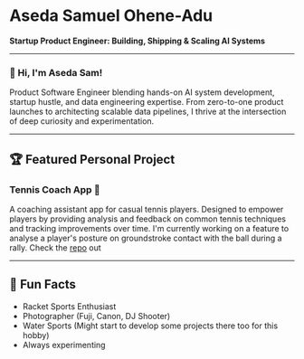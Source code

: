 # Aseda Samuel Ohene-Adu

**Startup Product Engineer: Building, Shipping & Scaling AI Systems**

---

### 👋 Hi, I'm Aseda Sam!
Product Software Engineer blending hands-on AI system development, startup hustle, and data engineering expertise. From zero-to-one product launches to architecting scalable data pipelines, I thrive at the intersection of deep curiosity and experimentation.

---

## 🏆 Featured Personal Project

### Tennis Coach App 🎾
A coaching assistant app for casual tennis players. Designed to empower players by providing analysis and feedback on common tennis techniques and tracking improvements over time.
I'm currently working on a feature to analyse a player's posture on groundstroke contact with the ball during a rally.
Check the [repo](https://github.com/aseda-sam/tennis_coach_app) out

---

## 🧩 Fun Facts
- Racket Sports Enthusiast
- Photographer (Fuji, Canon, DJ Shooter)
- Water Sports (Might start to develop some projects there too for this hobby)
- Always experimenting
